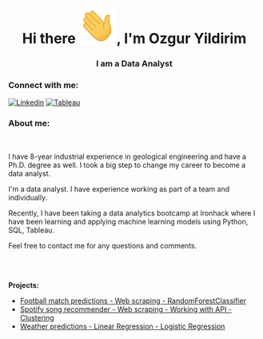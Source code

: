 <h1 align="center">Hi there <img src="Hi.gif" width="75px">, I'm Ozgur Yildirim</h1>
<h3 align="center">I am a Data Analyst</h3>

<h3 align="left">Connect with me:</h3>

[![Linkedin](https://img.shields.io/badge/LinkedIn-0077B5?style=for-the-badge&logo=linkedin&logoColor=white)](https://www.linkedin.com/in/ltozguryildirim/) 
[![Tableau](https://img.shields.io/badge/Tableau-2d4b65?style=for-the-badge&logo=Tableau&logoColor=E97627)](https://public.tableau.com/app/profile/levent.taylan.ozgur.yildirim#!/)

<h3 align="left">About me:</h3>

<br>
<p>I have 8-year industrial experience in geological engineering and have a Ph.D. degree as well. I took a big step to change my career to become a data analyst. </p>
<p>I'm a data analyst. I have experience working as part of a team and individually. </p>
<p>Recently, I have been taking a data analytics bootcamp at Ironhack where I have been learning and applying machine learning models using Python, SQL, Tableau. </p>
<p>Feel free to contact me for any questions and comments.</p>
<br><br>

<strong>Projects:</strong> <br>
 * [Football match predictions - Web scraping - RandomForestClassifier](https://github.com/ltaylanozgur/Football_Match_Predictions)
 * [Spotify song recommender - Web scraping - Working with API - Clustering](https://github.com/ltaylanozgur/Spotify_Song_Recommender)
 * [Weather predictions - Linear Regression - Logistic Regression](https://github.com/ltaylanozgur/Weather_Predictions)
 
<!--
**ltaylanozgur/ltaylanozgur** is a ✨ _special_ ✨ repository because its `README.md` (this file) appears on your GitHub profile.

Here are some ideas to get you started:

- 🔭 I’m currently working on ...
- 🌱 I’m currently learning ...
- 👯 I’m looking to collaborate on ...
- 🤔 I’m looking for help with ...
- 💬 Ask me about ...
- 📫 How to reach me: ...
- 😄 Pronouns: ...
- ⚡ Fun fact: ...
-->
